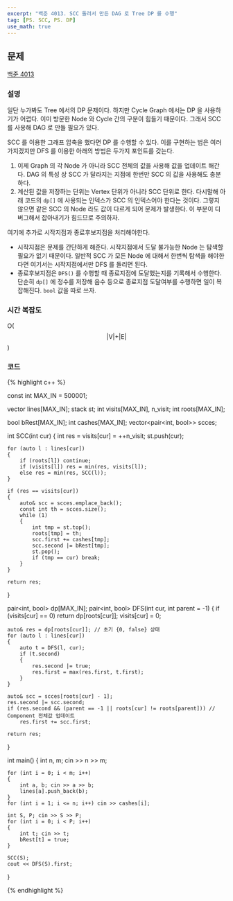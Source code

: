 ```yaml
---
excerpt: "백준 4013. SCC 돌려서 만든 DAG 로 Tree DP 를 수행"
tag: [PS. SCC, PS. DP]
use_math: true
---
```


## 문제

[백준 4013](https://www.acmicpc.net/problem/4013)

### 설명

일단 누가봐도 Tree 에서의 DP 문제이다. 하지만 Cycle Graph 에서는 DP 을 사용하기가 어렵다. 이미 방문한 Node 와 Cycle 간의 구분이 힘들기 때문이다. 그래서 SCC 를 사용해 DAG 로 만들 필요가 있다.

SCC 를 이용한 그래프 압축을 했다면 DP 를 수행할 수 있다. 이를 구현하는 법은 여러가지겠지만 DFS 를 이용한 아래의 방법은 두가지 포인트를 갖는다.
1. 이제 Graph 의 각 Node 가 아니라 SCC 전체의 값을 사용해 값을 업데이트 해간다. DAG 의 특성 상 SCC 가 달라지는 지점에 한번만 SCC 의 값을 사용해도 충분하다.
2. 계산된 값을 저장하는 단위는 Vertex 단위가 아니라 SCC 단위로 한다. 다시말해 아래 코드의 ```dp[]``` 에 사용되는 인덱스가 SCC 의 인덱스어야 한다는 것이다. 그렇지 않으면 같은 SCC 의 Node 라도 값이 다르게 되어 문제가 발생한다. 이 부분이 디버그해서 잡아내기가 힘드므로 주의하자.


여기에 추가로 시작지점과 종료후보지점을 처리해야한다. 
+ 시작지점은 문제를 간단하게 해준다. 시작지점에서 도달 불가능한 Node 는 탐색할 필요가 없기 때문이다. 일반적 SCC 가 모든 Node 에 대해서 한번씩 탐색을 해야한다면 여기서는 시작지점에서만 DFS 를 돌리면 된다.
+ 종료후보지점은 ```DFS()``` 를 수행할 때 종료지점에 도달했는지를 기록해서 수행한다. 단순히 ```dp[]``` 에 정수를 저장해 음수 등으로 종료지점 도달여부를 수행하면 일이 복잡해진다. ```bool``` 값을 따로 쓰자.


### 시간 복잡도

O($$ \vert \mathrm{V} \vert + \vert \mathrm{E} \vert $$)


### 코드

{% highlight c++ %}

const int MAX_IN = 500001;

vector<int> lines[MAX_IN];
stack<int> st;
int visits[MAX_IN], n_visit;
int roots[MAX_IN];

bool bRest[MAX_IN];
int cashes[MAX_IN];
vector<pair<int, bool>> scces;

int SCC(int cur)
{
	int res = visits[cur] = ++n_visit;
	st.push(cur);

	for (auto l : lines[cur])
	{
		if (roots[l]) continue;
		if (visits[l]) res = min(res, visits[l]);
		else res = min(res, SCC(l));
	}

	if (res == visits[cur])
	{
		auto& scc = scces.emplace_back();
		const int th = scces.size();
		while (1)
		{
			int tmp = st.top();
			roots[tmp] = th;
			scc.first += cashes[tmp];
			scc.second |= bRest[tmp];
			st.pop();
			if (tmp == cur) break;
		}
	}

	return res;
}

pair<int, bool> dp[MAX_IN];
pair<int, bool> DFS(int cur, int parent = -1)
{
	if (visits[cur] == 0) return dp[roots[cur]];
	visits[cur] = 0;

	auto& res = dp[roots[cur]]; // 초기 {0, false} 상태
	for (auto l : lines[cur])
 	{
		auto t = DFS(l, cur);
		if (t.second)
		{
			res.second |= true;
			res.first = max(res.first, t.first);
		}
	}

	auto& scc = scces[roots[cur] - 1];
	res.second |= scc.second;
	if (res.second && (parent == -1 || roots[cur] != roots[parent])) // Component 전체값 업데이트
		res.first += scc.first;
	
	return res;
}

int main()
{
	int n, m; cin >> n >> m;

	for (int i = 0; i < m; i++)
	{
		int a, b; cin >> a >> b;
		lines[a].push_back(b);
	}
	for (int i = 1; i <= n; i++) cin >> cashes[i];

	int S, P; cin >> S >> P;
	for (int i = 0; i < P; i++)
	{
		int t; cin >> t;
		bRest[t] = true;
	}

	SCC(S);
	cout << DFS(S).first;
}

{% endhighlight %}


